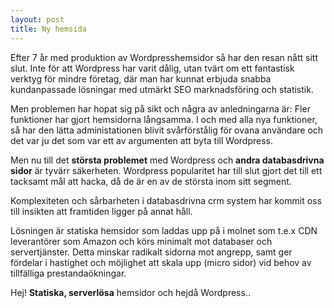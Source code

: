 ```yaml
---
layout: post
title: Ny hemsida
---
```


Efter 7 år med produktion av Wordpresshemsidor så har den resan nått sitt slut.
Inte för att Wordpress har varit dålig, utan tvärt om ett fantastisk verktyg för mindre företag, där man har  kunnat erbjuda snabba kundanpassade lösningar med utmärkt SEO marknadsföring och statistik.

Men problemen har hopat sig på sikt och några av anledningarna är: Fler funktioner har gjort hemsidorna långsamma. I och med alla nya funktioner, så har den lätta administationen blivit svårförstålig för ovana användare och det var ju det som var ett av argumenten att byta till Wordpress.

Men nu till det **största problemet** med Wordpress och **andra databasdrivna sidor** är tyvärr säkerheten.
Wordpress popularitet har till slut gjort det till ett tacksamt mål att hacka, då de är en av de största inom sitt segment.

Komplexiteten och sårbarheten i databasdrivna crm system har kommit oss till insikten att framtiden ligger på annat håll.

Lösningen är statiska hemsidor som laddas upp på i molnet som t.e.x CDN leverantörer som Amazon och körs minimalt mot databaser och servertjänster. Detta minskar radikalt sidorna mot angrepp, samt ger fördelar i hastighet och möjlighet att skala upp (micro sidor) vid behov av tillfälliga prestandaökningar.

Hej! **Statiska, serverlösa** hemsidor och hejdå Wordpress..
